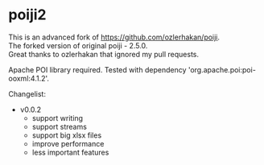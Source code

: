 # poiji2

This is an advanced fork of https://github.com/ozlerhakan/poiji.  
The forked version of original poiji - 2.5.0.  
Great thanks to ozlerhakan that ignored my pull requests.  
  
Apache POI library required. Tested with dependency 'org.apache.poi:poi-ooxml:4.1.2'.  
  
Changelist:
- v0.0.2
  - support writing
  - support streams
  - support big xlsx files
  - improve performance
  - less important features
